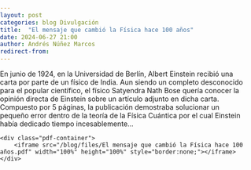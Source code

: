 ```yaml
---
layout: post
categories: blog Divulgación
title:  "El mensaje que cambió la Física hace 100 años"
date: 2024-06-27 21:00
author: Andrés Núñez Marcos
redirect-from:
---
```

<html lang="en">
<head>
    <meta charset="UTF-8">
    <meta name="viewport" content="width=device-width, initial-scale=1.0">
    <title>{{ page.title }}</title>
    <style>
        body, html {
            margin: 0;
            padding: 0;
            width: 100%;
            height: 100%;
        }
        .pdf-container {
            width: 100%;
            height: 100vh;
        }
    </style>
</head>
<body>
    
<p>En junio de 1924, en la Universidad de Berlín, Albert Einstein recibió una carta por parte de un físico de India. Aun
siendo un completo desconocido para el popular científico, el físico Satyendra Nath Bose quería conocer la opinión
directa de Einstein sobre un artículo adjunto en dicha carta. Compuesto por 5 páginas, la publicación demostraba
solucionar un pequeño error dentro de la teoría de la Física Cuántica por el cual Einstein había dedicado tiempo
incesablemente... </p>

    
    <div class="pdf-container">
        <iframe src="/blog/files/El mensaje que cambió la Física hace 100 años.pdf" width="100%" height="100%" style="border:none;"></iframe>
    </div>
</body>
</html>
